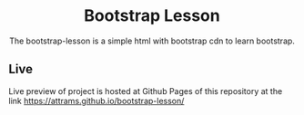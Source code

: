 <h1 align="center">Bootstrap Lesson</h1>

<p align="center">
    The bootstrap-lesson is a simple html with bootstrap cdn to learn bootstrap.
</p>

<h2>Live</h2>

<p>
    Live preview of project is hosted at Github Pages of this repository at the link <a href="https://attrams.github.io/bootstrap-lesson/" target="_blank">https://attrams.github.io/bootstrap-lesson/</a>
</p>
